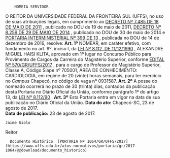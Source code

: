         NOMEIA SERVIDOR  

 O REITOR DA UNIVERSIDADE FEDERAL DA FRONTEIRA SUL (UFFS), no uso de suas atribuições legais, em cumprimento ao [DECRETO Nº 7.485 DE 18 DE MAIO DE 2011](http://www.planalto.gov.br/ccivil_03/_ato2011-2014/2011/decreto/d7485.htm)  , publicado no DOU de 19 de maio de 2011, [DECRETO Nº 8.259 DE 29 DE MAIO DE 2014](http://www.planalto.gov.br/ccivil_03/_Ato2011-2014/2014/Decreto/D8259.htm)  , publicado no DOU de 30 de maio de 2014 e [PORTARIA INTERMINISTERIAL Nº 399 DE 13](http://pesquisa.in.gov.br/imprensa/jsp/visualiza/index.jsp?jornal=1&pagina=45&data=14/12/2016)  , publicada no DOU de 14 de dezembro de 2016, resolve:   **Art. 1º** NOMEAR, em caráter efetivo, com fundamento no art. 9º, inciso I, da [LEI Nº 8.112, DE 11/12/1990](http://www.planalto.gov.br/ccivil_03/leis/l8112cons.htm)  , ALEXANDRE MIGUEL HAISI KLITA, aprovado em 1º lugar no Concurso Público para Provimento de Cargos da Carreira do Magistério Superior, conforme [EDITAL Nº 570/GR/UFFS/2017](https://www.uffs.edu.br/atos-normativos/edital/gr/2017-0570)  , para o cargo de Professor de Magistério Superior, Classe A, Código Siape nº 705001, ÁREA DE CONHECIMENTO: CARDIOLOGIA, em regime de 20 (vinte) horas semanais, para ter exercício no *Campus* Chapecó, no código de vaga nº 0931587.   **Art. 2º** A posse do nomeado ocorrerá no prazo de 30 (trinta) dias, contados da publicação desta Portaria no Diário Oficial da União, conforme parágrafo 1º do artigo 13, da [LEI Nº 8.112/90](http://www.planalto.gov.br/ccivil_03/leis/l8112cons.htm)  .   **Art. 3º** Esta Portaria entra em vigor na data de sua publicação no Diário Oficial da União.      **Data do ato:** Chapecó-SC, 23 de agosto de 2017.   
 **Data de publicação:**  23 de agosto de 2017. 

    Jaime Giolo   
 Reitor 

      Documento Histórico  [PORTARIA Nº 1064/GR/UFFS/2017](https://www.uffs.edu.br/atos-normativos/portaria/gr/2017-1064/@@download/documento_historico)     
      